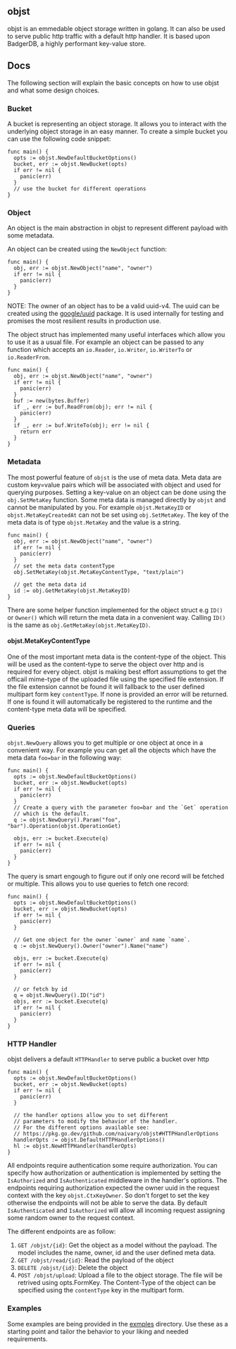 ## objst

objst is an emmedable object storage written in golang. It can also be used to serve public
http traffic with a default http handler. It is based upon BadgerDB, a highly performant key-value store.

## Docs

The following section will explain the basic concepts on how to use objst and what some design choices.

### Bucket

A bucket is representing an object storage. It allows you to interact with the underlying
object storage in an easy manner. To create a simple bucket you can use the following code snippet:

```golang
func main() {
  opts := objst.NewDefaultBucketOptions()
  bucket, err := objst.NewBucket(opts)
  if err != nil {
    panic(err)
  }
  // use the bucket for different operations
}
```

### Object

An object is the main abstraction in objst to represent different payload with some metadata.

An object can be created using the `NewObject` function:

```golang
func main() {
  obj, err := objst.NewObject("name", "owner")
  if err != nil {
    panic(err)
  }
}
```

NOTE: The owner of an object has to be a valid uuid-v4. The uuid can be created using the
[google/uuid](https://github.com/google/uuid) package. It is used internally for testing
and promises the most resilient results in production use.

The object struct has implemented many useful interfaces which allow you to use it as a
usual file. For example an object can be passed to any function which accepts an `io.Reader`,
`io.Writer`, `io.WriterTo` or `io.ReaderFrom`.

```golang
func main() {
  obj, err := objst.NewObject("name", "owner")
  if err != nil {
    panic(err)
  }
  buf := new(bytes.Buffer)
  if _, err := buf.ReadFrom(obj); err != nil {
    panic(err)
  }
  if _, err := buf.WriteTo(obj); err != nil {
    return err
  }
}
```

### Metadata

The most powerful feature of `objst` is the use of meta data. Meta data are custom key=value
pairs which will be associated with object and used for querying purposes. Setting a key-value
on an object can be done using the `obj.SetMetaKey` function. Some meta data is managed directly
by `objst` and cannot be manipulated by you. For example `objst.MetaKeyID` or `objst.MetaKeyCreatedAt`
can not be set using `obj.SetMetaKey`. The key of the meta data is of type `objst.MetaKey` and the value
is a string.

```golang
func main() {
  obj, err := objst.NewObject("name", "owner")
  if err != nil {
    panic(err)
  }
  // set the meta data contentType
  obj.SetMetaKey(objst.MetaKeyContentType, "text/plain")

  // get the meta data id
  id := obj.GetMetaKey(objst.MetaKeyID)
}
```

There are some helper function implemented for the object struct e.g `ID()` or `Owner()` which will return the
meta data in a convenient way. Calling `ID()` is the same as `obj.GetMetaKey(objst.MetaKeyID)`.

#### objst.MetaKeyContentType

One of the most important meta data is the content-type of the object. This will be used as the content-type to
serve the object over http and is required for every object. objst is making best effort assumptions to get the officail
mime-type of the uploaded file using the specified file extension. If the file extension cannot be found it will fallback
to the user defined multipart form key `contentType`. If none is provided an error will be returned. If one is found it will
automatically be registered to the runtime and the content-type meta data will be specified.

### Queries

`objst.NewQuery` allows you to get multiple or one object at once in a convenient way. For example
you can get all the objects which have the meta data `foo=bar` in the following way:

```golang
func main() {
  opts := objst.NewDefaultBucketOptions()
  bucket, err := objst.NewBucket(opts)
  if err != nil {
    panic(err)
  }
  // Create a query with the parameter foo=bar and the `Get` operation
  // which is the default.
  q := objst.NewQuery().Param("foo", "bar").Operation(objst.OperationGet)

  objs, err := bucket.Execute(q)
  if err != nil {
    panic(err)
  }
}
```

The query is smart engough to figure out if only one record will be fetched or multiple. This allows you
to use queries to fetch one record:

```golang
func main() {
  opts := objst.NewDefaultBucketOptions()
  bucket, err := objst.NewBucket(opts)
  if err != nil {
    panic(err)
  }

  // Get one object for the owner `owner` and name `name`.
  q := objst.NewQuery().Owner("owner").Name("name")

  objs, err := bucket.Execute(q)
  if err != nil {
    panic(err)
  }

  // or fetch by id
  q = objst.NewQuery().ID("id")
  objs, err := bucket.Execute(q)
  if err != nil {
    panic(err)
  }
}
```

### HTTP Handler

objst delivers a default `HTTPHandler` to serve public a bucket over http

```golang
func main() {
  opts := objst.NewDefaultBucketOptions()
  bucket, err := objst.NewBucket(opts)
  if err != nil {
    panic(err)
  }

  // the handler options allow you to set different
  // parameters to modify the behavior of the handler.
  // For the different options available see:
  // https://pkg.go.dev/github.com/naivary/objst#HTTPHandlerOptions
  handlerOpts := objst.DefaultHTTPHandlerOptions()
  hl := objst.NewHTTPHandler(handlerOpts)
}
```

All endpoints require authentication some require authorization. You can specify
how authorization or authentication is implemented by setting the `IsAuthorized`
and `IsAuthenticated` middleware in the handler's options. The endpoints requiring
authorization expected the owner uuid in the request context with the key
`objst.CtxKeyOwner`. So don't forget to set the key otherwise the endpoints
will not be able to serve the data. By default `IsAuthenticated` and `IsAuthorized` will
allow all incoming request assigning some random owner to the request context.

The different endpoints are as follow:

1. `GET /objst/{id}`: Get the object as a model without the payload. The model includes the name, owner, id and the user defined meta data.
2. `GET /objst/read/{id}`: Read the payload of the object
3. `DELETE /objst/{id}`: Delete the object
4. `POST /objst/upload`: Upload a file to the object storage. The file will be retrived using opts.FormKey. The Content-Type of
   the object can be specified using the `contentType` key in the multipart form.

### Examples

Some examples are being provided in the [exmples](./examples) directory. Use these as a starting point
and tailor the behavior to your liking and needed requirements.
